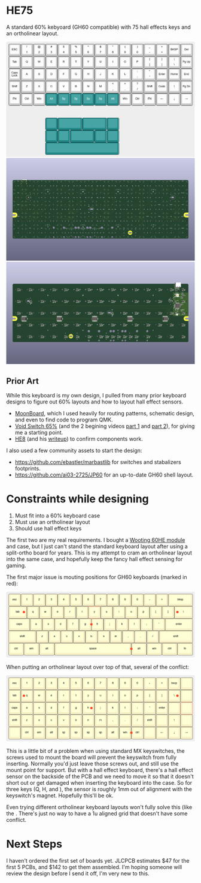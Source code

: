 # HE75

A standard 60% kebyoard (GH60 compatible) with 75 hall effects keys and an ortholinear layout.

[![Keyboard Layout](./images/layout.png)](https://www.keyboard-layout-editor.com/#/gists/170365ab19794ff094947c42b6bdc8db)
![Front PCB rendering](./images/HE75%20front%20pcb%20render.png)
![Back PCB rendering](./images/HE75%20back%20pcb%20render.png)


## Prior Art

While this keyboard is my own design, I pulled from many prior keyboard designs to figure out 60% layouts and how to layout hall effect sensors.

- [MoonBoard](https://github.com/certainly1182/MoonBoard), which I used heavily for routing patterns, schematic design, and even to find code to program QMK.
- [Void Switch 65%](https://github.com/riskable/void_switch_65_pct) (and the 2 begining videos [part 1](https://www.youtube.com/watch?v=TfKz_FbZWLQ) and [part 2](https://www.youtube.com/watch?v=sFR6E_Ejot0)), for giving me a starting point.
- [HE8](https://github.com/peppapighs/HE8) (and his [writeup](https://old.reddit.com/r/MechanicalKeyboards/comments/1glk0dc/i_made_a_hall_effect_macropad_long_writeup_below/)) to confirm components work.

I also used a few community assets to start the design:
- https://github.com/ebastler/marbastlib for switches and stabalizers footprints.
- https://github.com/ai03-2725/JP60 for an up-to-date GH60 shell layout.

# Constraints while designing

1. Must fit into a 60% keyboard case
2. Must use an ortholinear layout
3. Should use hall effect keys

The first two are my real requirements. I bought a [Wooting 60HE module](https://wooting.io/wooting-60he-module) and case, but I just can't stand the standard keyboard layout after using a split-ortho board for years. This is my attempt to cram an ortholinear layout into the same case, and hopefully keep the fancy hall effect sensing for gaming.

The first major issue is mouting positions for GH60 keyboards (marked in red):

[![GH60 mount points](./images/gh60%20mount%20points.png)](https://www.keyboard-layout-editor.com/#/gists/9240d6fccecb17ad5743e3385da3a0a3)

When putting an ortholinear layout over top of that, several of the conflict:

[![Ortho GH60 mount points](./images/gh60%20ortho%20mount%20points.png)](https://www.keyboard-layout-editor.com/#/gists/17eab835f870a1f1875c20cea78cf165)

This is a little bit of a problem when using standard MX keyswitches, the screws used to mount the board will prevent the keyswitch from fully inserting. Normally you'd just leave those screws out, and still use the mount point for support. But with a hall effect keyboard, there's a hall effect sensor on the backside of the PCB and we need to move it so that it doesn't short out or get damaged when inserting the keyboard into the case. So for three keys (Q, H, and \), the sensor is roughly 1mm out of alignment with the keyswitch's magnet. Hopefully this'll be ok.

Even trying different ortholinear keyboard layouts won't fully solve this (like the . There's just no way to have a 1u aligned grid that doesn't have some conflict.

# Next Steps

I haven't ordered the first set of boards yet. JLCPCB estimates $47 for the first 5 PCBs, and $142 to get them assembled. I'm hoping someone will review the design before I send it off, I'm very new to this.
